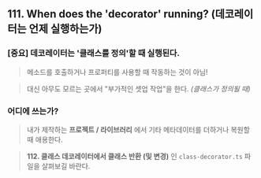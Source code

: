## 111. When does the 'decorator' running? (데코레이터는 언제 실행하는가)

### __[중요]__ 데코레이터는 '클래스를 정의'할 때 실행된다.
> 메소드를 호출하거나 프로퍼티를 사용할 때 작동하는 것이 아님!

> 대신 아무도 모르는 곳에서 "부가적인 셋업 작업"을 한다. _(클래스가 정의될 때)_

### 어디에 쓰는가?
> 내가 제작하는 __프로젝트 / 라이브러리__ 에서 기타 메타데이터를 더하거나 복원할 때 애용한다.

> __112. 클래스 데코레이터에서 클래스 반환 (및 변경)__ 인 `class-decorator.ts` 파일을 살펴보길 바란다.